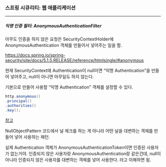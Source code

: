 <h3>스프링 시큐리티: 웹 애플리케이션</h3>
<hr/>
<h5>익명 인증 필터: AnonymousAuthenticationFilter</h5>

아무도 인증을 하지 않은 요청은 SecurityContextHolder에 AnonymousAuthentication 객체를 만들어서 넣어주는 일을 함.

https://docs.spring.io/spring-security/site/docs/5.1.5.RELEASE/reference/htmlsingle/#anonymous

현재 SecurityContext에 Authentication이 null이면 “익명 Authentication”을 만들어 넣어주고, null이 아니면 아무일도 하지 않는다.

기본으로 만들어 사용할 “익명 Authentication” 객체를 설정할 수 있다.

```java
http.anonymous()
.principal()
.authorities()
.key();
```

[참고](https://en.wikipedia.org/wiki/Null_object_pattern)

NullObjectPattern 코드에서 널 체크를 하는 게 아니라 어떤 널을 대변하는 객체를 만들어 넣어 사용하는 패턴.

실제 Authentication 객체가 AnonymousAuthenticationToken이면 인증된 사용자가 없는거야. 인증되지 않은 사용자랑 AnonymousAuthentication랑 같은건데, null이 아니라 인증되지 않은 사용자를 대변하는 객체를 넣어 사용한다. 라고 이해하면 됨.

